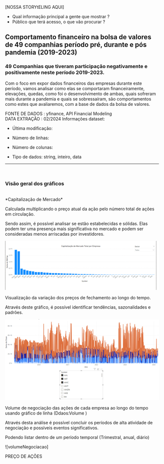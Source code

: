  
 
[NOSSA STORYtELING AQUI] 

- Qual informação principal a gente que mostrar ? <br>
- Público que terá acesso, o que vão procurar ? <br>



## Comportamento financeiro na bolsa de valores de 49 companhias período pré, durante e pós pandemia (2019-2023) 

 

### 49 Companhias que tiveram participação negativamente e positivamente neste período 2019-2023. 


Com o foco em expor dados financeiros das empresas durante este período, vamos analisar como  elas se comportaram financeiramente, elevações, quedas, como foi o desenvolvimento de ambas, quais sofreram mais durante a pandemia e quais se sobressaíram, são comportamentos como estes que avaliaremos, com a base de dados da bolsa de valores.  

FONTE DE DADOS : yfinance, API Financial Modeling  
DATA EXTRAÇÃO : 02/2024 
Informações dataset:   

- Última modificação: 

- Número de linhas: 

- Número de colunas: 

- Tipo de dados: string, inteiro, data 


---
<br>

### Visão geral dos gráficos
<br>
*Capitalização de Mercado* 

 
Calculada multiplicando o preço atual da ação pelo número total de ações em circulação. 

Sendo assim, é possível analisar se estão estabelecidas e sólidas. Elas podem ter uma presença mais significativa no mercado e podem ser consideradas menos arriscadas por investidores. 

 !['top20acao'](https://github.com/lucasbergamo/gartner_data_analytics/blob/main/top20acao.png) 

 

Visualização da variação dos preços de fechamento ao longo do tempo. 

Através deste gráfico, é possível identificar tendências, sazonalidades e padrões. 

 

 !['fechamentoAnual'](https://github.com/lucasbergamo/gartner_data_analytics/blob/main/fechamentoAnual.png) 

 

 

 

Volume de negociação das ações de cada empresa ao longo do tempo usando gráfico de linha (Ddaos:Volume ) 

 

 

Através desta análise é possível concluir os períodos de alta atividade de negociação e possíveis eventos significativos. 

Podendo listar dentro de um período temporal (Trimestral, anual, diário) 

 

![volumeNegociacao] 

 

 

 

 

PREÇO DE AÇÕES 

 
